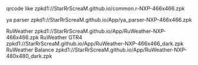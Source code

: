 qrcode like zpkd1://StarRrScreaM.github.io/common.r-NXP-466x466.zpk

ya parser  zpkd1://StarRrScreaM.github.io/App/ya_parser-NXP-466x466.zpk

RuWeather zpkd1://StarRrScreaM.github.io/App/RuWeather-NXP-466x466.zpk
RuWeather GTR4 zpkd1://StarRrScreaM.github.io/App/RuWeather-NXP-466x466_dark.zpk
RuWeather Balance zpkd1://StarRrScreaM.github.io/App/RuWeather-NXP-480x480_dark.zpk
